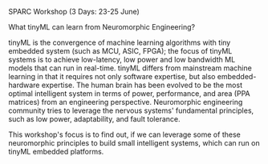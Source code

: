 SPARC Workshop (3 Days: 23-25 June)

What tinyML can learn from Neuromorphic Engineering?

tinyML is the convergence of machine learning algorithms with tiny embedded system (such as MCU, ASIC, FPGA); the focus of tinyML systems is to achieve low-latency, low power and low bandwidth ML models that can run in real-time. tinyML differs from mainstream machine learning in that it requires not only software expertise, but also embedded-hardware expertise. The human brain has been evolved to be the most optimal intelligent system in terms of power, performance, and area (PPA matrices) from an engineering perspective. Neuromorphic engineering community tries to leverage the nervous systems' fundamental principles, such as low power, adaptability, and fault tolerance.

This workshop's focus is to find out, if we can leverage some of these neuromorphic principles to build small intelligent systems, which can run on tinyML embedded platforms. 
